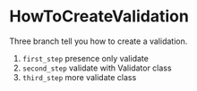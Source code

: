 # HowToCreateValidation
Three branch tell you how to create a validation.
1. `first_step` presence only validate
2. `second_step` validate with Validator class
3. `third_step` more validate class
